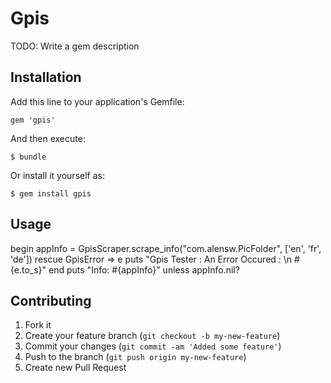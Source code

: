 # Gpis

TODO: Write a gem description

## Installation

Add this line to your application's Gemfile:

    gem 'gpis'

And then execute:

    $ bundle

Or install it yourself as:

    $ gem install gpis

## Usage

begin
  appInfo = GpisScraper.scrape_info("com.alensw.PicFolder", ['en', 'fr', 'de'])
rescue GpisError => e
  puts "Gpis Tester : An Error Occured :  \n #{e.to_s}"
end
  puts "Info:  #{appInfo}" unless appInfo.nil?


## Contributing

1. Fork it
2. Create your feature branch (`git checkout -b my-new-feature`)
3. Commit your changes (`git commit -am 'Added some feature'`)
4. Push to the branch (`git push origin my-new-feature`)
5. Create new Pull Request
